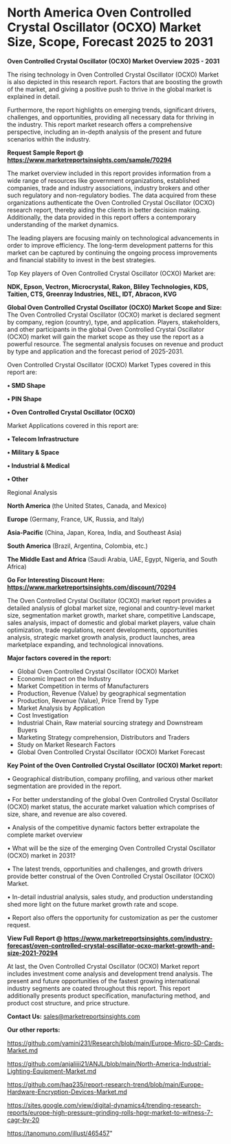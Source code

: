 # North America Oven Controlled Crystal Oscillator (OCXO) Market Size, Scope, Forecast 2025 to 2031

<Strong> Oven Controlled Crystal Oscillator (OCXO) Market Overview 2025 - 2031</strong>

The rising technology in Oven Controlled Crystal Oscillator (OCXO) Market is also depicted in this research report. Factors that are boosting the growth of the market, and giving a positive push to thrive in the global market is explained in detail.

Furthermore, the report highlights on emerging trends, significant drivers, challenges, and opportunities, providing all necessary data for thriving in the industry. This report market research offers a comprehensive perspective, including an in-depth analysis of the present and future scenarios within the industry.

<strong>Request Sample Report @ <a href=https://www.marketreportsinsights.com/sample/70294>https://www.marketreportsinsights.com/sample/70294</a></strong>

The market overview included in this report provides information from a wide range of resources like government organizations, established companies, trade and industry associations, industry brokers and other such regulatory and non-regulatory bodies. The data acquired from these organizations authenticate the Oven Controlled Crystal Oscillator (OCXO) research report, thereby aiding the clients in better decision making. Additionally, the data provided in this report offers a contemporary understanding of the market dynamics.

The leading players are focusing mainly on technological advancements in order to improve efficiency. The long-term development patterns for this market can be captured by continuing the ongoing process improvements and financial stability to invest in the best strategies.

Top Key players of Oven Controlled Crystal Oscillator (OCXO) Market are:

<strong>NDK, Epson, Vectron, Microcrystal, Rakon, Bliley Technologies, KDS, Taitien, CTS, Greenray Industries, NEL, IDT, Abracon, KVG</strong>

<strong><b>Global Oven Controlled Crystal Oscillator (OCXO) Market Scope and Size:</b></strong>
The Oven Controlled Crystal Oscillator (OCXO) market is declared segment by company, region (country), type, and application. Players, stakeholders, and other participants in the global Oven Controlled Crystal Oscillator (OCXO) market will gain the market scope as they use the report as a powerful resource. The segmental analysis focuses on revenue and product by type and application and the forecast period of 2025-2031.

Oven Controlled Crystal Oscillator (OCXO) Market Types covered in this report are:

<strong>• SMD Shape

• PIN Shape

• Oven Controlled Crystal Oscillator (OCXO)</strong>

Market Applications covered in this report are:

<strong>• Telecom Infrastructure

• Military & Space

• Industrial & Medical

• Other</strong> 

Regional Analysis

<strong>North America</strong> (the United States, Canada, and Mexico)

<strong>Europe</strong> (Germany, France, UK, Russia, and Italy)

<strong>Asia-Pacific</strong> (China, Japan, Korea, India, and Southeast Asia)

<strong>South America</strong> (Brazil, Argentina, Colombia, etc.)

<strong>The Middle East and Africa</strong> (Saudi Arabia, UAE, Egypt, Nigeria, and South Africa)

<strong>Go For Interesting Discount Here: <a href=https://www.marketreportsinsights.com/discount/70294>https://www.marketreportsinsights.com/discount/70294</a></strong>

The Oven Controlled Crystal Oscillator (OCXO) market report provides a detailed analysis of global market size, regional and country-level market size, segmentation market growth, market share, competitive Landscape, sales analysis, impact of domestic and global market players, value chain optimization, trade regulations, recent developments, opportunities analysis, strategic market growth analysis, product launches, area marketplace expanding, and technological innovations.

<strong><b>Major factors covered in the report:</b></strong>
<ul>
  <li>Global Oven Controlled Crystal Oscillator (OCXO) Market </li>
  <li>Economic Impact on the Industry</li>
  <li>Market Competition in terms of Manufacturers</li>
  <li>Production, Revenue (Value) by geographical segmentation</li>
  <li>Production, Revenue (Value), Price Trend by Type</li>
  <li>Market Analysis by Application</li>
  <li>Cost Investigation</li>
  <li>Industrial Chain, Raw material sourcing strategy and Downstream Buyers</li>
  <li>Marketing Strategy comprehension, Distributors and Traders</li>
  <li>Study on Market Research Factors</li>
  <li>Global Oven Controlled Crystal Oscillator (OCXO) Market Forecast</li>
</ul>

<strong><b>Key Point of the Oven Controlled Crystal Oscillator (OCXO) Market report:</b></strong>

• Geographical distribution, company profiling, and various other market segmentation are provided in the report.

• For better understanding of the global Oven Controlled Crystal Oscillator (OCXO) market status, the accurate market valuation which comprises of size, share, and revenue are also covered.

• Analysis of the competitive dynamic factors better extrapolate the complete market overview

• What will be the size of the emerging Oven Controlled Crystal Oscillator (OCXO) market in 2031?

• The latest trends, opportunities and challenges, and growth drivers provide better construal of the Oven Controlled Crystal Oscillator (OCXO) Market.

• In-detail industrial analysis, sales study, and production understanding shed more light on the future market growth rate and scope.

• Report also offers the opportunity for customization as per the customer request.

<strong><b>View Full Report @ <a href=https://www.marketreportsinsights.com/industry-forecast/oven-controlled-crystal-oscillator-ocxo-market-growth-and-size-2021-70294>https://www.marketreportsinsights.com/industry-forecast/oven-controlled-crystal-oscillator-ocxo-market-growth-and-size-2021-70294</a></b></strong>


At last, the Oven Controlled Crystal Oscillator (OCXO) Market report includes investment come analysis and development trend analysis. The present and future opportunities of the fastest growing international industry segments are coated throughout this report. This report additionally presents product specification, manufacturing method, and product cost structure, and price structure.

<strong>Contact Us:</strong>
sales@marketreportsinsights.com

<strong>Our other reports:</strong>

<a href=https://github.com/yamini231/Research/blob/main/Europe-Micro-SD-Cards-Market.md>https://github.com/yamini231/Research/blob/main/Europe-Micro-SD-Cards-Market.md</a>

<a href=https://github.com/anjaliiii21/ANJL/blob/main/North-America-Industrial-Lighting-Equipment-Market.md>https://github.com/anjaliiii21/ANJL/blob/main/North-America-Industrial-Lighting-Equipment-Market.md</a>

<a href=https://github.com/haq235/report-research-trend/blob/main/Europe-Hardware-Encryption-Devices-Market.md>https://github.com/haq235/report-research-trend/blob/main/Europe-Hardware-Encryption-Devices-Market.md</a>

<a href=https://sites.google.com/view/digital-dynamics4/trending-research-reports/europe-high-pressure-grinding-rolls-hpgr-market-to-witness-7-cagr-by-20>https://sites.google.com/view/digital-dynamics4/trending-research-reports/europe-high-pressure-grinding-rolls-hpgr-market-to-witness-7-cagr-by-20</a>

<a href=https://tanomuno.com/illust/465457>https://tanomuno.com/illust/465457</a>"
